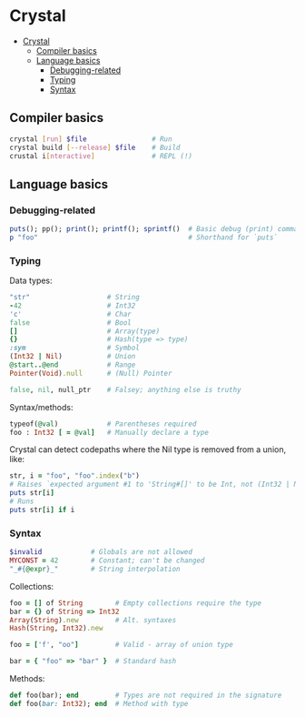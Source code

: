 # Crystal

- [Crystal](#crystal)
  - [Compiler basics](#compiler-basics)
  - [Language basics](#language-basics)
    - [Debugging-related](#debugging-related)
    - [Typing](#typing)
    - [Syntax](#syntax)

## Compiler basics

```sh
crystal [run] $file                # Run
crystal build [--release] $file    # Build
crustal i[nteractive]              # REPL (!)
```

## Language basics

### Debugging-related

```rb
puts(); pp(); print(); printf(); sprintf()  # Basic debug (print) commands
p "foo"                                     # Shorthand for `puts`
```

### Typing

Data types:

```rb
"str"                   # String
-42                     # Int32
'c'                     # Char
false                   # Bool
[]                      # Array(type)
{}                      # Hash(type => type)
:sym                    # Symbol
(Int32 | Nil)           # Union
@start..@end            # Range
Pointer(Void).null      # (Null) Pointer

false, nil, null_ptr    # Falsey; anything else is truthy
```

Syntax/methods:

```rb
typeof(@val)            # Parentheses required
foo : Int32 [ = @val]   # Manually declare a type
```

Crystal can detect codepaths where the Nil type is removed from a union, like:

```rb
str, i = "foo", "foo".index("b")
# Raises `expected argument #1 to 'String#[]' to be Int, not (Int32 | Nil)`
puts str[i]
# Runs
puts str[i] if i
```

### Syntax

```rb
$invalid            # Globals are not allowed
MYCONST = 42        # Constant; can't be changed
"_#{@expr}_"        # String interpolation
```

Collections:

```rb
foo = [] of String        # Empty collections require the type
bar = {} of String => Int32
Array(String).new         # Alt. syntaxes
Hash(String, Int32).new

foo = ['f', "oo"]         # Valid - array of union type

bar = { "foo" => "bar" }  # Standard hash
```

Methods:

```rb
def foo(bar); end         # Types are not required in the signature
def foo(bar: Int32); end  # Method with type
```

